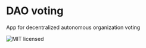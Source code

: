 # DAO voting

App for decentralized autonomous organization voting


![MIT licensed](https://img.shields.io/badge/license-MIT-blue.svg)

